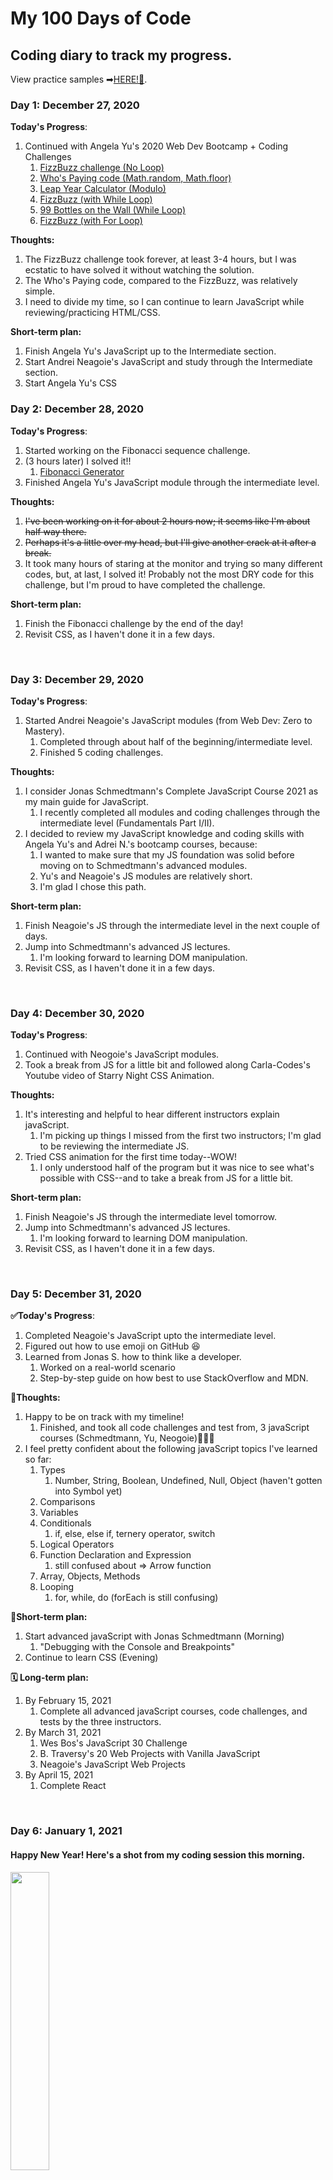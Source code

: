# My 100 Days of Code
## Coding diary to track my progress. 
View practice samples ➡[HERE!👋](https://github.com/nuovodw/My100DaysOfCode/tree/main/Code%20Practice).

### Day 1: December 27, 2020
<!-- ##### (delete me or comment me out)-->

**Today's Progress**: 
1. Continued with Angela Yu's 2020 Web Dev Bootcamp + Coding Challenges</br>
    1. [FizzBuzz challenge (No Loop)](https://github.com/nuovodw/My100DaysOfCode/blob/main/Code%20Practice/FizzBuzz_No_ForLoop.js)
    1. [Who's Paying code (Math.random, Math.floor)](https://github.com/nuovodw/My100DaysOfCode/blob/main/Code%20Practice/Who_Is_Paying.js)
    1. [Leap Year Calculator (Modulo)](https://github.com/nuovodw/My100DaysOfCode/blob/main/Code%20Practice/Leap_Year_Calculator.js)
    1. [FizzBuzz (with While Loop)](https://github.com/nuovodw/My100DaysOfCode/blob/main/Code%20Practice/FizzBuzz_While_Loop.js)
    1. [99 Bottles on the Wall (While Loop)](https://github.com/nuovodw/My100DaysOfCode/blob/main/Code%20Practice/99_Bottles.js)
    1. [FizzBuzz (with For Loop)](https://github.com/nuovodw/My100DaysOfCode/blob/main/Code%20Practice/FizzBuzz_For_Loop.js)

**Thoughts:**</br> 
1. The FizzBuzz challenge took forever, at least 3-4 hours, but I was ecstatic to have solved it without watching the solution.</br> 
1. The Who's Paying code, compared to the FizzBuzz, was relatively simple.
1. I need to divide my time, so I can continue to learn JavaScript while reviewing/practicing HTML/CSS.

**Short-term plan:**</br> 
1. Finish Angela Yu's JavaScript up to the Intermediate section.
1. Start Andrei Neagoie's JavaScript and study through the Intermediate section.
1. Start Angela Yu's CSS

### Day 2: December 28, 2020
**Today's Progress**: 
1. Started working on the Fibonacci sequence challenge.
1. (3 hours later) I solved it!!
    1. [Fibonacci Generator](https://github.com/nuovodw/My100DaysOfCode/blob/main/Code%20Practice/fibonacci_generator.js)
1. Finished Angela Yu's JavaScript module through the intermediate level.

**Thoughts:**</br> 
1. ~~I've been working on it for about 2 hours now; it seems like I'm about half way there.~~
1. ~~Perhaps it's a little over my head, but I'll give another crack at it after a break.~~
1. It took many hours of staring at the monitor and trying so many different codes, but, at last, I solved it! Probably not the most DRY code for this challenge, but I'm proud to have completed the challenge.

**Short-term plan:**</br> 
1. Finish the Fibonacci challenge by the end of the day!
1. Revisit CSS, as I haven't done it in a few days.
</br>

### Day 3: December 29, 2020

**Today's Progress**: 
1. Started Andrei Neagoie's JavaScript modules (from Web Dev: Zero to Mastery).
    1. Completed through about half of the beginning/intermediate level.
    1. Finished 5 coding challenges.

**Thoughts:**</br> 
1. I consider Jonas Schmedtmann's Complete JavaScript Course 2021 as my main guide for JavaScript.
    1. I recently completed all modules and coding challenges through the intermediate level (Fundamentals Part I/II).
1. I decided to review my JavaScript knowledge and coding skills with Angela Yu's and Adrei N.'s bootcamp courses, because:
    1. I wanted to make sure that my JS foundation was solid before moving on to Schmedtmann's advanced modules.
    2. Yu's and Neagoie's JS modules are relatively short.
    3. I'm glad I chose this path.

**Short-term plan:**</br> 
1. Finish Neagoie's JS through the intermediate level in the next couple of days.
1. Jump into Schmedtmann's advanced JS lectures.
    1. I'm looking forward to learning DOM manipulation.
1. Revisit CSS, as I haven't done it in a few days.
</br>

### Day 4: December 30, 2020

**Today's Progress**: 
1. Continued with Neogoie's JavaScript modules.
2. Took a break from JS for a little bit and followed along Carla-Codes's Youtube video of Starry Night CSS Animation.

**Thoughts:**</br> 
1. It's interesting and helpful to hear different instructors explain javaScript. 
    1. I'm picking up things I missed from the first two instructors; I'm glad to be reviewing the intermediate JS.
2. Tried CSS animation for the first time today--WOW!
    1. I only understood half of the program but it was nice to see what's possible with CSS--and to take a break from JS for a little bit.

**Short-term plan:**</br> 
1. Finish Neagoie's JS through the intermediate level tomorrow.
1. Jump into Schmedtmann's advanced JS lectures.
    1. I'm looking forward to learning DOM manipulation.
1. Revisit CSS, as I haven't done it in a few days.
</br>

### Day 5: December 31, 2020 

**:white_check_mark:Today's Progress**: 
1. Completed Neagoie's JavaScript upto the intermediate level. 
1. Figured out how to use emoji on GitHub :laughing:
1. Learned from Jonas S. how to think like a developer.
    1. Worked on a real-world scenario
    1. Step-by-step guide on how best to use StackOverflow and MDN.

**:thought_balloon:Thoughts:**</br> 
1. Happy to be on track with my timeline!
    1. Finished, and took all code challenges and test from, 3 javaScript courses (Schmedtmann, Yu, Neogoie):facepunch::facepunch::facepunch:
1. I feel pretty confident about the following javaScript topics I've learned so far:
    1. Types
        1. Number, String, Boolean, Undefined, Null, Object (haven't gotten into Symbol yet)
    1. Comparisons
    1. Variables
    1. Conditionals
        1. if, else, else if, ternery operator, switch
    1. Logical Operators
    1. Function Declaration and Expression 
        1. still confused about => Arrow function
    1. Array, Objects, Methods
    1. Looping
        1. for, while, do (forEach is still confusing)

**:calendar:Short-term plan:**</br> 
1. Start advanced javaScript with Jonas Schmedtmann (Morning)
    1. "Debugging with the Console and Breakpoints"
1. Continue to learn CSS (Evening)

**:spiral_calendar:	Long-term plan:**</br> 
1. By February 15, 2021
    1. Complete all advanced javaScript courses, code challenges, and tests by the three instructors.
1. By March 31, 2021 
    1. Wes Bos's JavaScript 30 Challenge
    1. B. Traversy's 20 Web Projects with Vanilla JavaScript
    1. Neagoie's JavaScript Web Projects
1. By April 15, 2021
    1. Complete React
</br>

### Day 6: January 1, 2021


#### Happy New Year! Here's a shot from my coding session this morning.
<img src="https://pbs.twimg.com/media/EqplVrFWMAAgWQ9?format=jpg&name=large" width=35%><br/>
(click me)

**:white_check_mark:Today's Progress**: 
1. Practiced debugging sample real-life problems with the console and using breakingpoints.
2. Learned the power of console.table().

**:thought_balloon:Thoughts:**</br> 
1. I look forward to reviewing CSS this weekend and start learning Bootstrap next week.

**:calendar:Short-term plan:**</br> 
1. Morning: Finish advanced javaScript with Jonas Schmedtmann 
    1. "Debugging with the Console and Breakpoints"
1. Evening: Review CSS with Angela Yu

<!-- **:spiral_calendar:	Long-term plan:**</br> 
1. By February 15, 2021
    1. Complete all advanced javaScript courses, code challenges, and tests by the three instructors.
1. By March 31, 2021 
    1. Wes Bos's JavaScript 30 Challenge
    1. B. Traversy's 20 Web Projects with Vanilla JavaScript
    1. Neagoie's JavaScript Web Projects
1. By April 15, 2021
    1. Complete React-->
</br>

### Day 7: January 2, 2021

**:white_check_mark:Today's Progress**
1. Finished J. Schmedtmann's Developer Skills module and its coding challenge.
1. Took 8 beginner-level JavaScript challenges on [Edabit](https://edabit.com/).
    1. So far I've earned 40XP.

**:thought_balloon:Thoughts:**</br> 
1. I keep hearing about (good things) Tailwinds CSS. Is this another frame work I need to learn?
1. Edabit.com is a great way to test my javaScript knowledge--it's something different :+1:

**:calendar:Short-term plan:**</br> 
1. Upcoming week: 
    1. Morning :arrow_right: JavaScript: Start DOM and Events Fundamentals with J. Schmedtmann
    1. CSS :arrow_right: Advanced CSS and Sass with J. Schmedtmann

<!-- **:spiral_calendar:	Long-term plan:**</br> 
1. By February 15, 2021
    1. Complete all advanced javaScript courses, code challenges, and tests by the three instructors.
1. By March 31, 2021 
    1. Wes Bos's JavaScript 30 Challenge
    1. B. Traversy's 20 Web Projects with Vanilla JavaScript
    1. Neagoie's JavaScript Web Projects
1. By April 15, 2021
    1. Complete React-->
</br>

### Day 8: January 3, 2021

**:white_check_mark:Today's Progress**
1. Started lecture on DOM, DOM manipulation, and Events Fundamentals with J. Schmedtmann.
    1. Topics covered- .querySelector(), .textContent, .value, Event Listener & Event Handler
    1. Started the project #1, Guess My Number?, that incorporates basic DOM manipulations.
1. Reviewed Intro to CSS (7 modules) with Angela Yu.
1. Took 7 beginner-level challenges on Edabit.

**:thought_balloon:Thoughts:**</br> 
1. I'm still not a 100% confident about the topics I learned today--I may need to revisit tomorrow morning.
1. Edabit.com turned out to be a membership-based site. I most likely won't be continuing with its challenges.

**:calendar:Short-term plan:**</br> 
1. Upcoming week: 
    1. Morning :arrow_right: JavaScript: Continue DOM and Events Fundamentals and project #1 with J. Schmedtmann
    1. Evening :arrow_down: 
        1. Intermediate CSS with Angela Yu
        1. Advanced CSS and Sass with J. Schmedtmann
</br>

### Day 9: January 4, 2021

**:white_check_mark:Today's Progress**
1. Continued working on the Guess the Number game.
    1. Implemented the game logic
        1. define the secret number
        1. compare secret number to the user input
        1. a functioning score board
1. Started Intermediate CSS with Angela Yu.
    1. Started working on my personal website
    1. Reviewed: Favicons and Box Model
    
**:thought_balloon:Thoughts:**</br> 
1. I feel more confident about the topics I've learned so far--a lot more than I did yesterday.
1. The JS code is totally not DRY--lots of duplicated codes as of now. I will need to clean it up.
1. I think the Intermediate CSS will take at least a week to complete.


**:calendar:Short-term plan:**</br> 
1. Upcoming week: 
    1. Morning :arrow_right: JavaScript: Continue DOM and Events Fundamentals and project #1 with J. Schmedtmann
    1. Evening :arrow_down: 
        1. Intermediate CSS with Angela Yu
        1. (Advanced CSS and Sass with J. Schmedtmann)
</br>

### Day 10: January 5, 2021

**:white_check_mark:Today's Progress**
1. Continued working on the Guess the Number game.
    1. Manipulated CSS Styles
        1. When a winning number is chosen:
            1. Background color and box width change.
    1. :heavy_check_mark:Code challenge #1: Reset the game with the "again" button
1. Intermediate CSS with Angela Yu ▶ Project "My Website"
    1. CSS Display and Property
    1. CSS Static and Relative Positioning
    1. Absolute Positioning
    1. Centering Elements

    
**:thought_balloon:Thoughts:**</br> 
1. I was happy to have completed the code challege with no major difficulties.


**:calendar:Short-term plan:**</br> 
1. Upcoming week: 
    1. Morning :arrow_right: JavaScript: Continue DOM and Events Fundamentals and project #1 with J. Schmedtmann
    1. Evening :arrow_down: 
        1. Intermediate CSS with Angela Yu
        1. (Advanced CSS and Sass with J. Schmedtmann)
</br>

### Day 11: January 6, 2021

**:white_check_mark:Today's Progress**
1. Finished my 1st Guided-DOM manipulation-project, Guess the Number game.
1. More intermediate CSS with Angela Yu ▶ Project "My Website"
    1. Font styling & sizing.
    
**:thought_balloon:Thoughts:**</br> 
1. I may be able to create my own guessing-number game from scratch?!🤔
1. This journal is getting lengthy, so I'll be recording my short-term/long-term goals once a week from now on.
1. I started to track my time using the Toggl tracker:stopwatch:
</br>

### Day 12: January 7, 2021

**:white_check_mark:Today's Progress**
1. Started my **FIRST** project from scratch this morning! I'm doing my own version of Guess the Number game.
    1. html and javaScript are pretty much done. Just need to style it now.
1. Continued intermediate CSS with Angela Yu ▶ Project "My Website"
    
**:thought_balloon:Thoughts:**</br> 
1. I'm liking the time tracker so far.
</br>

### Day 13: January 8, 2021

**:white_check_mark:Today's Progress**
1. Created Modal Window progam with Jonas S. 
1. Continued intermediate CSS with Angela Yu ▶ Project "My Website"
    1. Float and clear
    
**:thought_balloon:Thoughts:**</br> 
1. Next, I'll attempt to recreate the Modal Window project from scratch.
</br>

### Day 14: January 9, 2021

**:white_check_mark:Today's Progress**
1. Created my own javaScript (and a little bit of CSS) for the Modal Window project.
    1. added "exit window by pressing 'escape' key function.
1. Finished "My Website" project with Angela Yu.
    
**:thought_balloon:Thoughts:**</br> 
1. It felt good to be able to remember most of what I learned yesterday.
    1. I'll need to review tomorrow morning to reinforce today's lesson.
1. Look forward to learning Bootstrap starting tomorrow.
</br>

### Day 15: January 10, 2021

**:white_check_mark:Today's Progress**
1. Started a new project, Pig Game, with Jonas S. and got throught the first two modules.
    
**:thought_balloon:Thoughts:**</br> 
1. There's lots of information in Jonas's lectures today--I am going to attempt to recreate what I've learned from scratch before moving on to the next lesson. (fingers crossed)
</br>

### Day 16: January 11, 2021

**:white_check_mark:Today's Progress**
1. JavaScript with Jonas S: Pig Game
    1. Reviewed and recreated codes from the two modules from yesterday.
    1. Studied a new module and coded "switch players".
1. CSS with Angela Y
    1. Started the Bootstrap lecture and learned how to install, as well as wireframing.
    
**:thought_balloon:Thoughts:**</br> 
1. I think I'll need to take some time to really learn Git and Github soon.

**:calendar:Short-term plan:**</br> 
1. Upcoming week: 
    1. Morning :arrow_right: JavaScript: Continue DOM and Events Fundamentals and project #3 (Pig Game) with J. Schmedtmann
    1. Evening :arrow_down: 
        1. Bootstrap with Angela Yu
 
 **:spiral_calendar:	Long-term plan:**</br> 
1. By February 15, 2021
    1. Complete all advanced javaScript courses, code challenges, and tests by the three instructors.
1. By March 31, 2021 
    1. Wes Bos's JavaScript 30 Challenge
    1. B. Traversy's 20 Web Projects with Vanilla JavaScript
    1. Neagoie's JavaScript Web Projects
1. By April 15, 2021
    1. Complete React
</br>

### Day 17: January 12, 2021

**:white_check_mark:Today's Progress**
1. JavaScript with Jonas S: Pig Game
    1. Finished 3rd module and recoded on my own. 
    2. Created code to switch players, change background using toggle(), and reset the current score to 0.
1. CSS with Angela Y
    1. Bootstrap Nav Bar
    
**:thought_balloon:Thoughts:**</br> 
1. Pig Game: Tomorrow, before I move on to the next module, I'll need to revisit what I've learned so far and see if can code it from scratch.
    1. Lots of new, challenging, concepts!
</br>

### Day 18: January 13, 2021

**:white_check_mark:Today's Progress**
1. JavaScript with Jonas S: Pig Game
    1. Finished 4th module and began recoding it on my own.
    2. Hold the score, display the total current score, and switch over to next player; unless one hits 100, in which case it's the winner
1. No coding in the evening 😞
    
**:thought_balloon:Thoughts:**</br> 
1. Pig Game: I'm stuck on recoding what I've learned today; I'll try again tomorrow morning.
</br>

### Day 19: January 14, 2021

**:white_check_mark:Today's Progress**
1. JavaScript with Jonas S: Pig Game
    1. Succesfully recreated the 4th module from scrach on my own.
    1. Currently in the middle of taking the code challenge to reset the entire game by pressing the reset button.
1. CSS with Angela Y
    1. Bootstrap 4 Grid layout System Intro
    
**:thought_balloon:Thoughts:**</br> 
1. Pig Game: I'm getting so close to the end of builing this game!
</br>

### Day 20: January 15, 2021

**:white_check_mark:Today's Progress**
1. JavaScript with Jonas S: Pig Game
    1. Completed the "reset the game" challenge.
    1. Finished the DOM-Manipulations section of the course.
1. CSS with Angela Y: Bootstrap 4
    1. Grid Layout System continued
    
**:thought_balloon:Thoughts:**</br> 
1. By finishing the DOM-manipulation seciton, I've completed the entire fundamentals of JavaScript section of the course.
    1. Super excited the study JavaScript "under the hood".
</br>

### Day 21: January 16, 2021

**:white_check_mark:Today's Progress**
1. JavaScript with Jonas S:
1. CSS with Angela Y: Bootstrap 4
    1. Finished Intro to Bootstrap and designed a landing page using vanilla CSS and Bootstrap 4.
    
**:thought_balloon:Thoughts:**</br> 
1. I'm starting to feel more confident about finally being able to combine a decent looking HTML/CSS with JavaScript. 
</br>

### Day 22: January 17, 2021

**:white_check_mark:Today's Progress**
1. DOM Object Model with Angela Yu:
    1. Reviewd the basics of the DOM
    
**:thought_balloon:Thoughts:**</br> 
1. I will be reinforcing my DOM Manipulation skills in the next couple of weeks with Angela Yu's and Andrei N's courses.
1. I will continue to be honing my CSS/Bootstrap skills, in the meantime, with Angela Yu's course.
</br>

### Day 23: January 18, 2021

**:white_check_mark:Today's Progress**
1. DOM Object Model with Angela Yu:
    1. Finished the DOM section and learned some new concepts that weren't covered in Jonas S's course
        1. innerHTML, getElementsByTagName, querySelectorAll, getAttribute, setAttribute
    
**:thought_balloon:Thoughts:**</br> 
1. Next I will be building The Dicee Game as a project.

**:calendar:Short-term plan:**</br> 
1. Upcoming week: 
    1. Morning :arrow_right: JavaScript and DOM with Angela Yu and Andrei Neagoie 
    1. Evening :arrow_down: 
        1. More Bootstrap with Angela Yu
 
 **:spiral_calendar:	Long-term plan:**</br> 
1. By February 15, 2021
    1. Complete all advanced javaScript courses, code challenges, and tests by the three instructors.
1. By March 31, 2021 
    1. Wes Bos's JavaScript 30 Challenge
    1. B. Traversy's 20 Web Projects with Vanilla JavaScript
    1. Neagoie's JavaScript Web Projects
1. By April 15, 2021
    1. Complete React
</br>

### Day 24: January 19, 2021

**:white_check_mark:Today's Progress**
1. DOM Object Model with Angela Yu:
    1. Completed the Dicee Game project.
1. CSS with Angela Yu: Bootstrap 4
    1. Started Intermediate Bootstrap and completed both modules on Carousel.
    
**:thought_balloon:Thoughts:**</br> 
1. 
</br>

### Day 25: January 20, 2021

**:white_check_mark:Today's Progress**
1. Advanced JavaScript and DOM Manipulation with Angela Yu: Project DRUM KIT
    1. Add EventListener | Higher order functions and passing functions as arguments | Play sounds on web site
1. CSS with Angela Yu: Bootstrap 4
    1. Bootstrap Cards
1. Started FreeCodeCamp Basic JavaScript
    
**:thought_balloon:Thoughts:**</br> 

</br>

### Day 26: January 21, 2021

**:white_check_mark:Today's Progress**
1. Advanced JavaScript and DOM Manipulation with Angela Yu: Project DRUM KIT
    1. Finished this project.

**:thought_balloon:Thoughts:**
1. I'll be starting Andrei N's DOM Manipulation starting tomorrow.
</br>

### Day 27: January 22, 2021

**:white_check_mark:Today's Progress**
1. DOM Manipulation with Andrei Neagoie
    1. Started To-do list

**:thought_balloon:Thoughts:**

</br>

### Day 28: January 23, 2021

**:white_check_mark:Today's Progress**
1. DOM Manipulation with Andrei Neagoie
    1. Finished the To-do List

**:thought_balloon:Thoughts:**</br> 
1. I will be recreating the To-do List from scratch with CSS added.
</br>

### Day 29: January 24, 2021

**:white_check_mark:Today's Progress**
1. CSS with Angela Yu: Bootstrap 4
    1. Z-index and Stacking Order
    
**:thought_balloon:Thoughts:**</br> 
</br>

### Day 30: January 25, 2021

**:white_check_mark:Today's Progress**
1. JavaScript with Jonas S: How JavaScript works behind the scenes
    1. JS Engine and Runtime
    2. Execution Context and the Call Stack
1. CSS with Angela Yu: Bootstrap 4
    1. Media Queries and Bootstrap challenge #2
    
**:thought_balloon:Thoughts:**</br> 
1. I need to start thinking about starting projects for my portfolio.
</br>

### Day 31: January 26, 2021

**:white_check_mark:Today's Progress**
1. CSS with Angela Yu: Bootstrap 4
    1. Continue Bootstrap challenge #2
    
**:thought_balloon:Thoughts:**
1. Didn't have enough time to study JavaScript today. Hopefully will do extra tomorrow.
</br>

### Day 32: January 27, 2021

**:white_check_mark:Today's Progress**
1. JavaScript with Jonas S: How JavaScript works behind the scenes
    1. Scope and the Scope Chain (Theory lecture)
1. CSS with Angela Yu: Bootstrap 4
    1. Completed all of the Bootstrap section and the challenge/website.
    
**:thought_balloon:Thoughts:**
1. Took 90 minutes to digest a 22 minute theory lecture, but I'm glad I took the time 🤯
2. I'll be taking Andrei Neagoi's Bootstrap lecture starting tomorrow.
</br>

### Day 33: January 28, 2021

**:white_check_mark:Today's Progress**
1. JavaScript with Jonas S: How JavaScript works behind the scenes
    1. Scoping in Practice (coding practice)
    1. Hoisting and Temporal Deadzone (theory lecture)

**:thought_balloon:Thoughts:**
</br>

### Day 34: January 29, 2021

**:white_check_mark:Today's Progress**
1. JavaScript with Jonas S: How JavaScript works behind the scenes
    1. The *this* keyword (theory lecture & code practice)
    1. Regular Function vs Arrow Function (theory lecture)
1. 20 Web Projects with Vanilla JavaScript - Brad Traversy
    1. Form Validator

**:thought_balloon:Thoughts:**
1. I'm experimenting with Traversy's 20 Web Projects. Fun so far.
</br>

### Day 35: January 30, 2021

**:white_check_mark:Today's Progress**
1. JavaScript with Jonas S: How JavaScript works behind the scenes
    1. Primitives vs. Objects (Primitive vs. Reference Types)(theory lecture & code practice)
1. DOM Manipulation with Andrei Neagoie
    1. Created a background generator

**:thought_balloon:Thoughts:**
1. Finally finished the "Behind the Scenes" theory section! 🙌
    1. There was lots of information to digest--many quetions have been answered.
</br>

### Day 36: January 31, 2021

**:white_check_mark:Today's Progress**
1. DOM Manipulation with Andrei Neagoie
    1. Added a function/button to create random gradient color
1. Started Advanced JavaScript, as well as a Bootstrap project (Startup Landing Page), with Andrei Neagoie.

**:thought_balloon:Thoughts:**
1. I've been thinking about how to move forward with the courses and what do to next.
    1. I think it's best to finish all modules in Andrei Neagoie's bootcamp up to the GitHub section. They include pretty much everything up until the switch-over to back-end.
        1. Bootstrap, CSS Grid & Layout, Advanced JavaScript, Command Line, and Git & GitHub 
    1. Jonas S's JavaScript will still be part of the curriculum--however, I plan to visit the topics as needed.
    1. At this point, I have completed all of Angela Yu's regular modules for front-end, except for the Unix Command Line.
        1. I may visit the Web Design section at some point.
        1. I'm still wondering how much jQuery I will need to study. 
            1. I may end up learning them just to learn the basic concept.
1. I NEED to start building my own project!😲
</br>

### Day 37: February 1, 2021

**:white_check_mark:Today's Progress**
1. Andrei's style of teaching JavaScript does not click with my style of learning. 
    1. I think I will stick with Jonas for JavaScript.
1. Startup Landing Page (Bootstrap)

**:thought_balloon:Thoughts:**
</br>

### Day 38: February 2, 2021

**:white_check_mark:Today's Progress**
1. JavaScript with Jonas S: Data Structures, Modern Operators and Strings
    1. Destructuring Arrays and Objects

**:thought_balloon:Thoughts:**
</br>

### Day 39: February 3, 2021

**:white_check_mark:Today's Progress**
1. JavaScript with Jonas S: Data Structures, Modern Operators and Strings
    1. Completed Destructuring Objects (LONG!)
1. Bootstrap with Andrei N
    1. Startup Landing Page continued

**:thought_balloon:Thoughts:**
</br>

### Day 40: February 4, 2021

**:white_check_mark:Today's Progress**
1. Bootstrap with Andrei N
    1. Startup Landing Page continued

**:thought_balloon:Thoughts:**
1. Lots of music work this week, which means less time to practice coding 😟
</br>

### Day 41: February 5, 2021

**:white_check_mark:Today's Progress**
1. FreeCodeCamp JavaScript modules

**:thought_balloon:Thoughts:**
1. Quick coding practice during an out-of-town work trip
</br>

### Day 42: February 6, 2021

**:white_check_mark:Today's Progress**
1. Boostrap with Andre N
    1. Startup Landing Page -- MailChimp

**:thought_balloon:Thoughts:**
</br>

### Day 43: February 7, 2021

**:white_check_mark:Today's Progress**
1. Boostrap with Andre N
    1. Startup Landing Page -- MailChimp (continued)

**:thought_balloon:Thoughts:**
1. Back from work trip. Look forward to getting back into regualr coding routine this week.
</br>

### Day 44: February 8, 2021

**:white_check_mark:Today's Progress**
1. Boostrap with Andre N
    1. Startup Landing Page -- MailChimp (continued)
</br>

### Day 45: February 9, 2021

**:white_check_mark:Today's Progress**
1. Boostrap with Andre N
    1. Activate the website using Github.io
    1. Animate.sytle
    1. Bootstrap templates
1. CSS Grid and Flexbox with Andre N
    1. Lesson 1
</br>

### Day 46: February 10, 2021

**:white_check_mark:Today's Progress**
1. CSS Grid and Flexbox with Andre N
    1. Lesson 2
1. Advanced CSS with Jonas S.
    1. Building Natours website using advanced CSS 
        1. Clip-path
        1. Centering a box using transform:translate()
        1. CSS Animation using @keyframes
</br>

### Day 47: February 11, 2021

**:white_check_mark:Today's Progress**
1. Advanced CSS with Jonas S.
    1. Building Natours website using advanced CSS 
        1. Animated Buttons
</br>

### Day 48: February 12, 2021

**:white_check_mark:Today's Progress**
1. Advanced CSS with Jonas S.
    1. Building Natours website using advanced CSS 
        1. Animated Buttons continued
</br>

### Day 49: February 13, 2021

**:white_check_mark:Today's Progress**
1. Advanced CSS with Jonas S.
    1. Building Natours website using advanced CSS 
        1. Animated Buttons continued
1. General JavaScript review
</br>

### Day 50: February 14, 2021

**:white_check_mark:Today's Progress**
1. Free Code Camp JavaScript 

**:thought_balloon:Thoughts:**
1. It's been busy at work, and it resulted in less time dedicated to coding. Trying to get as much coding in as I can before and/or after work!
</br>

### Day 51: February 15, 2021

**:white_check_mark:Today's Progress**
1. Net Ninja Modern JavaScript
    1. Review JavaScript basics and control flow basics
</br>

### Day 52: February 16, 2021

**:white_check_mark:Today's Progress**
1. Net Ninja Modern JavaScript
    1. Review JavaScript Functions, Methods, and Object Literals.
</br>

### Day 53: February 17, 2021

**:white_check_mark:Today's Progress**
1. Net Ninja Modern JavaScript
    1. Review JavaScrript DOM manipulations.
</br>

### Day 54: February 18, 2021

**:white_check_mark:Today's Progress**
1. Net Ninja Modern JavaScript
    1. [continued] Review JavaScrript DOM manipulations.
</br>

### Day 55: February 19, 2021

**:white_check_mark:Today's Progress**
1. Net Ninja Modern JavaScript
    1. [continued] Review JavaScrript DOM manipulations.
</br>

### Day 56: February 20, 2021

**:white_check_mark:Today's Progress**
1. Net Ninja Modern JavaScript
    1. [continued] Review JavaScrript DOM manipulations.
</br>

### Day 57: February 21, 2021

**:white_check_mark:Today's Progress**
1. Net Ninja Modern JavaScript
    1. [continued] Review JavaScrript DOM manipulations.
</br>

### Day 58: February 22, 2021

**:white_check_mark:Today's Progress**
1. Net Ninja Modern JavaScript
    1. [continued] Review JavaScrript DOM manipulations.
</br>

### Day 59: February 23, 2021

**:white_check_mark:Today's Progress**
1. Net Ninja Modern JavaScript
    1. [continued] Review JavaScrript DOM manipulations.
    2. Form and Form Events Intro
</br>

### Day 60: February 24, 2021

**:white_check_mark:Today's Progress**
1. Net Ninja Modern JavaScript
    1. Form and Form Events 
</br>

### Day 61: February 25, 2021

**:white_check_mark:Today's Progress**
1. Net Ninja Modern JavaScript
    1. Array Methods (Filter & Map)
</br>

### Day 62: February 26, 2021

**:white_check_mark:Today's Progress**
1. Net Ninja Modern JavaScript
    1. Array Methods (Find, Sort)
</br>

### Day 63: February 27, 2021

**:white_check_mark:Today's Progress**
1. Net Ninja Modern JavaScript
    1. Advanced To do list
</br>

### Day 64: March 1, 2021

**:white_check_mark:Today's Progress**
1. Net Ninja Modern JavaScript
    1. Dates and Times
</br>

### Day 65: March 2, 2021

**:white_check_mark:Today's Progress**
1. Net Ninja Modern JavaScript
    1. Created a digital clock 
</br>

### Day 66: March 3, 2021

**:white_check_mark:Today's Progress**
1. Net Ninja Modern JavaScript
    1. Dates-fn Library
</br>

### Day 67: March 5, 2021

**:white_check_mark:Today's Progress**
1. Net Ninja Modern JavaScript
    1. Asynchronous JavaScript
    2. HTTP Requests
</br>

### Day 68: March 6, 2021

**:white_check_mark:Today's Progress**
1. Net Ninja Modern JavaScript
    1. Response Status
</br>

### Day 69: March 11, 2021

**:white_check_mark:Today's Progress**
1. Net Ninja Modern JavaScript
    1. MDN Async JavaScript
    2. Callback Functions
    3. JSON Data
</br>

### Day 70: March 12, 2021

**:white_check_mark:Today's Progress**
1. Net Ninja Modern JavaScript
    1. Callback Hell
    2. Promises 
    3. Chaining promises
    4. Fetch API
    5. Async & Await
</br>

### Day 71: March 13, 2021

**:white_check_mark:Today's Progress**
1. Net Ninja Modern JavaScript
    1. Weather App
        1. AccuWeather API
        2. Get City API call
</br>

### Day 72: March 14, 2021

**:white_check_mark:Today's Progress**
1. Net Ninja Modern JavaScript
    1. Weather App
        1. Get Weather API call
        2. Updating the location
        3. Object Shorthand notation
</br>

### Day 73: March 15, 2021

**:white_check_mark:Today's Progress**
1. Net Ninja Modern JavaScript
    1. Weather App
        1. Updating the UI
1. Free Code Camp
    1. CSS: Responsive Web Design Principles
    2. CSS: Flexbox
</br>

### Day 74: March 16, 2021

**:white_check_mark:Today's Progress**
1. Free Code Camp
    1. CSS: Flexbox
    2. CSS: Grid
2. Bought my first domain!
3. Finally started a project from scratch
    1. Web site for my friend's band
</br>

### Day 75: March 17, 2021

**:white_check_mark:Today's Progress**
1. Net Ninja Modern JavaScript
    1. Weather App
        1. Weather icons and images
        2. Destructuring
3. Portfolio project: Band Website
</br>

### Day 76: March 18, 2021

**:white_check_mark:Today's Progress**
1. Portfolio project: Band Website  
</br>

### Day 77: March 19, 2021

**:white_check_mark:Today's Progress**
1. Portfolio project: Band Website  
    1. Animated Hamburger Menu
2. Create Weather App version 2
</br>

### Day 78: March 20, 2021

**:white_check_mark:Today's Progress**
1. Portfolio project: Band Website  
    1. Animated Hamburger Menu
2. Continue Version 2 of Weather App 
</br>

### Day 79: March 21, 2021

**:white_check_mark:Today's Progress**
1. Portfolio project: Band Website  
    1. Animated Hamburger Menu - ✅
</br>

### Day 80: March 22, 2021

**:white_check_mark:Today's Progress**
1. Portfolio project: Band Website  
</br>

### Day 81: March 23, 2021

**:white_check_mark:Today's Progress**
1. Weather App Round 3! (async/await is hard...)
</br>

### Day 82: March 24, 2021

**:white_check_mark:Today's Progress**
1. Weather App Round 3
2. Re-learned the basics of GitHub and how to commit
    1. Made commits to the Band Website Project using VScode terminal!
</br>

### Day 83: March 25, 2021

**:white_check_mark:Today's Progress**
1. Portfolio project: Band Website  
</br>

### Day 84: March 26, 2021

**:white_check_mark:Today's Progress**
1. Finished my first portfolio project! (Band Website)
</br>

### Day 85: March 27, 2021

**:white_check_mark:Today's Progress**
1. Net Ninja Modern JavaScript
    1. Local Storage
</br>

### Day 86: March 28, 2021

**:white_check_mark:Today's Progress**
1. GitHub/Command line
2. Quote Generator
</br>

### Day 87: March 29, 2021

**:white_check_mark:Today's Progress**
1. Free Code Camp 
    1. CSS Grid
</br>

### Day 88: March 30, 2021

**:white_check_mark:Today's Progress**
1. Net Ninja Modern JavaScript
    1. Object Oriented JavaScript
1. Free Code Camp
    1. CSS Grid - finished ✅
    2. Object Oriented Programming
</br>

### Day 89: March 31, 2021

**:white_check_mark:Today's Progress**
1. Free Code Camp
    1. Object Oriented Programming - finished ✅
1. Code Wars
</br>

### Day 90: April 1, 2021

**:white_check_mark:Today's Progress**
1. Net Ninja Modern JavaScript
    1. Object Oriented JavaScript
        1. First run-through of the module
2. The Unix Command Line - Angela Yu
3. Command Line Power User - Wes box
</br>

### Day 91: April 2, 2021

**:white_check_mark:Today's Progress**
1. Command Line Power User - Wes Bos
    1. Failed to stylize my terminal

2. The Complete JavaScript - Schmedtmann
    1. Object Oriented Programming Overview
    2. Constructor and NEW Operator
    3. Prototypes
</br>

### Day 92: April 3, 2021

**:white_check_mark:Today's Progress**
1. The Complete JavaScript - Schmedtmann
    1. Prototypal Inheritance
    2. Code Challenge #1 ✅
</br>

### Day 92: April 4, 2021

**:white_check_mark:Today's Progress**
1. The Complete JavaScript - Schmedtmann
    1. ES6 Classes
    2. Setter and Getter
</br>

### Day 93: April 5, 2021

**:white_check_mark:Today's Progress**
1. The Complete JavaScript - Schmedtmann
    1. Setter and Getter
    2. Static method
    3. Object.create
    4. Code challege #2 (getter/setter) ✅
</br>

### Day 94: April 6, 2021

**:white_check_mark:Today's Progress**
1. The Complete JavaScript - Schmedtmann
    1. Inheritance between 'classes'
    2. Coding challenge #3 
</br>

### Day 95: April 7, 2021

**:white_check_mark:Today's Progress**
1. The Complete JavaScript - Schmedtmann
    1. Coding Challenge #3 ✅
</br>

### Day 96: April 9, 2021

**:white_check_mark:Today's Progress**
1. Free Code Camp - Basic JavaScript Review
2. Pluralist - JavaScript IQ Test
</br>

### Day 97: April 12, 2021

**:white_check_mark:Today's Progress**
1. Weather app round 4
</br>

### Day 98: April 13, 2021

**:white_check_mark:Today's Progress**
1. Weather app round 4
</br>

### Day 99: April 14, 2021

**:white_check_mark:Today's Progress**
1. Weather app round 4

</br>

### Day 100: April 15, 2021

**:white_check_mark:Today's Progress**
1. Weather app round 4
</br>

### Day 1: April 29, 2021

**:white_check_mark:Today's Progress**
1. NetNinja: FireBase
2. Coding Addict: JS Fundamentals
</br>

### Day 2: April 30, 2021

**:white_check_mark:Today's Progress**
1. Coding Addict: JS Fundamentals 
    1. Finished Part I
    2. Started Part II
   
<!-- **:calendar:Short-term plan:**</br> 
1. Upcoming week: 
    1. Morning :arrow_right: JavaScript: Continue DOM and Events Fundamentals and project #1 with J. Schmedtmann
    1. Evening :arrow_down: 
        1. Intermediate CSS with Angela Yu
        1. (Advanced CSS and Sass with J. Schmedtmann)
**:spiral_calendar:	Long-term plan:**</br> 
1. By February 15, 2021
    1. Complete all advanced javaScript courses, code challenges, and tests by the three instructors.
1. By March 31, 2021 
    1. Wes Bos's JavaScript 30 Challenge
    1. B. Traversy's 20 Web Projects with Vanilla JavaScript
    1. Neagoie's JavaScript Web Projects
1. By April 15, 2021
    1. Complete React -->
    
<!-- FOR REFERENCE ON HOW TO USE GITHUB MARKDOWN
//**Link to work:** [Calculator App](http://www.example.com) 

http://github.com - automatic!
[GitHub](http://github.com)


*This text will be italic*
_This will also be italic_

**This text will be bold**
__This will also be bold__

_You **can** combine them_

Strikethrough
Any word wrapped with two tildes (like ~~this~~) will appear crossed out.

**Link(s) to work**
1. [Find the Longest Word in a String](https://www.freecodecamp.com/challenges/find-the-longest-word-in-a-string)
2. [Title Case a Sentence](https://www.freecodecamp.com/challenges/title-case-a-sentence)  -->
